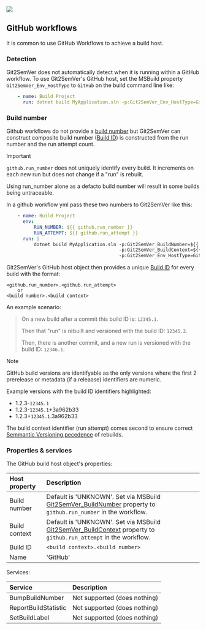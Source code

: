 ﻿---
uid: github-workflows
---
![](../Images/Git2SemVer_banner_840x70.png)
## GitHub workflows

It is common to use GitHub Workflows to achieve a build host.

### Detection

Git2SemVer does not automatically detect when it is running within a GitHub workflow. To use Git2SemVer's GitHub host, set the MSBuild property `Git2SemVer_Env_HostType` to `GitHub` on the build command line like:

```yaml
    - name: Build Project
      run: dotnet build MyApplication.sln -p:Git2SemVer_Env_HostType=GitHub
```

### Build number

Github workflows do not provide a [build number](xref:glossary#build-number) but Git2SemVer can construct composite build number ([Build ID](xref:glossary#build-id)) is constructed from the run number and the run attempt count.

> [!IMPORTANT]  
> `github.run_number` does not uniquely identify every build. It increments on each new run but does not change if a "run" is rebuilt.
>
> Using run_number alone as a defacto build number will result in some builds being untraceable.

In a github workflow yml pass these two numbers to Git2SemVer like this:

```yaml
    - name: Build Project
      env:
          RUN_NUMBER: ${{ github.run_number }}
          RUN_ATTEMPT: ${{ github.run_attempt }}
      run: |
          dotnet build MyApplication.sln -p:Git2SemVer_BuildNumber=${{ env.run_number }} \
                                         -p:Git2SemVer_BuildContext=${{ env.run_attempt }} \
                                         -p:Git2SemVer_Env_HostType=GitHub
```

Git2SemVer's GitHub host object then provides a unique [Build ID](xref:glossary#build-id) for every build with the format:

```
<github.run_number>.<github.run_attempt>
    or
<build number>.<build context>
```

An example scenario:

> On a new build after a commit this build ID is: `12345.1`. 
>
> Then that "run" is rebuilt and versioned with the build ID: `12345.2`.
>
> Then, there is another commit, and a new run is versioned with the build ID: `12346.1`.

> [!NOTE]
> GitHub build versions are identifyable as the only versions where the first 2 prerelease or metadata (if a releaase) identifiers are numeric.

Example versions with the build ID identifiers highlighted:

* 1.2.3-`12345.1`
* 1.2.3-`12345.1`+3a962b33
* 1.2.3+`12345.1`.3a962b33

The build context identifier (run attempt) comes second to ensure correct [Semmantic Versioning pecedence](https://semver.org/#spec-item-11) of rebuilds.

### Properties & services

The GitHub build host object's properties:

| Host property | Description  |
|:-- |:-- |
| Build number  | Default is 'UNKNOWN'. Set via MSBuild [Git2SemVer_BuildNumber](xref:msbuild-properties##inputs) property to `github.run_number` in the workflow. |
| Build context | Default is 'UNKNOWN'. Set via MSBuild [Git2SemVer_BuildContext](xref:msbuild-properties##inputs) property to `github.run_attempt` in the workflow. |
| Build ID      | `<build context>.<build number>` |
| Name          | 'GitHub'    |

Services:

| Service | Description  |
|:-- |:-- |
| BumpBuildNumber       | Not supported (does nothing) |
| ReportBuildStatistic  | Not supported (does nothing) |
| SetBuildLabel         | Not supported (does nothing) |
